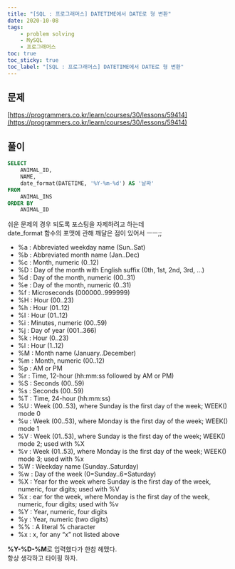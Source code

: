 ```yaml
---
title: "[SQL : 프로그래머스] DATETIME에서 DATE로 형 변환"
date: 2020-10-08
tags:
    - problem solving
    - MySQL
    - 프로그래머스
toc: true
toc_sticky: true
toc_label: "[SQL : 프로그래머스] DATETIME에서 DATE로 형 변환"
---
```

## 문제
[https://programmers.co.kr/learn/courses/30/lessons/59414](https://programmers.co.kr/learn/courses/30/lessons/59414)
## 풀이
```sql
SELECT
    ANIMAL_ID,
    NAME,
    date_format(DATETIME, '%Y-%m-%d') AS '날짜'
FROM
    ANIMAL_INS
ORDER BY
    ANIMAL_ID
```
  

쉬운 문제의 경우 되도록 포스팅을 자제하려고 하는데  
date_format 함수의 포맷에 관해 깨달은 점이 있어서 ㅡㅡ;;  

- %a : Abbreviated weekday name (Sun..Sat)
- %b : Abbreviated month name (Jan..Dec)
- %c : Month, numeric (0..12)
- %D : Day of the month with English suffix (0th, 1st, 2nd, 3rd, …)
- %d : Day of the month, numeric (00..31)
- %e : Day of the month, numeric (0..31)
- %f : Microseconds (000000..999999)
- %H : Hour (00..23)
- %h : Hour (01..12)
- %I : Hour (01..12)
- %i : Minutes, numeric (00..59)
- %j : Day of year (001..366)
- %k : Hour (0..23)
- %l : Hour (1..12)
- %M : Month name (January..December)
- %m : Month, numeric (00..12)
- %p : AM or PM
- %r : Time, 12-hour (hh:mm:ss followed by AM or PM)
- %S : Seconds (00..59)
- %s : Seconds (00..59)
- %T : Time, 24-hour (hh:mm:ss)
- %U : Week (00..53), where Sunday is the first day of the week; WEEK() mode 0
- %u : Week (00..53), where Monday is the first day of the week; WEEK() mode 1
- %V : Week (01..53), where Sunday is the first day of the week; WEEK() mode 2; used with %X
- %v : Week (01..53), where Monday is the first day of the week; WEEK() mode 3; used with %x
- %W : Weekday name (Sunday..Saturday)
- %w : Day of the week (0=Sunday..6=Saturday)
- %X : Year for the week where Sunday is the first day of the week, numeric, four digits; used with %V
- %x : ear for the week, where Monday is the first day of the week, numeric, four digits; used with %v
- %Y : Year, numeric, four digits
- %y : Year, numeric (two digits)
- %% : A literal % character
- %x : x, for any “x” not listed above

**%Y-%D-%M**로 입력했다가 한참 헤맸다.  
항상 생각하고 타이핑 하자.  